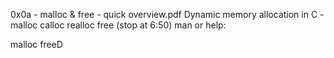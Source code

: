 0x0a - malloc & free - quick overview.pdf
Dynamic memory allocation in C - malloc calloc realloc free (stop at 6:50)
man or help:

malloc
freeD
